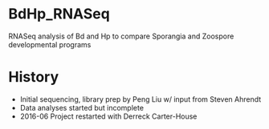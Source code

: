 # BdHp_RNASeq
RNASeq analysis of Bd and Hp to compare Sporangia and Zoospore developmental programs

History
=======
- Initial sequencing, library prep by Peng Liu w/ input from Steven Ahrendt
- Data analyses started but incomplete
- 2016-06 Project restarted with Derreck Carter-House
